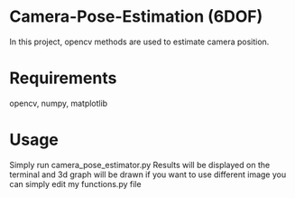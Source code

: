 # Camera-Pose-Estimation (6DOF)
In this project, opencv methods are used to estimate camera position.

# Requirements
opencv, numpy, matplotlib

# Usage
Simply run camera_pose_estimator.py
Results will be displayed on the terminal and 3d graph will be drawn
if you want to use different image you can simply edit my functions.py file
